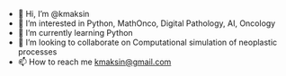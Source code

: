 - 👋 Hi, I’m @kmaksin 
- 👀 I’m interested in Python, MathOnco, Digital Pathology, AI, Oncology
- 🌱 I’m currently learning Python
- 💞️ I’m looking to collaborate on Computational simulation of neoplastic processes
- 📫 How to reach me kmaksin@gmail.com

<!---
kmaksin/kmaksin is a ✨ special ✨ repository because its `README.md` (this file) appears on your GitHub profile.
You can click the Preview link to take a look at your changes.
--->
